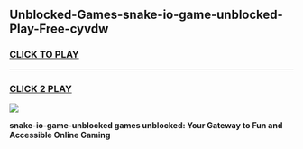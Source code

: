 
## Unblocked-Games-snake-io-game-unblocked-Play-Free-cyvdw
<h3>
<a href="https://premium76.site?title=snake-io-game-unblocked&ref=12A">CLICK TO PLAY</a></h3>
<hr>

<h3>
<a href="https://premium76.site?title=snake-io-game-unblocked&ref=12A">CLICK 2 PLAY</a>
  
</h3>

<a href="https://premium76.site?title=snake-io-game-unblocked&ref=12A"><img src="https://clearcache.store/games.png"></a>


**snake-io-game-unblocked games unblocked: Your Gateway to Fun and Accessible Online Gaming**
